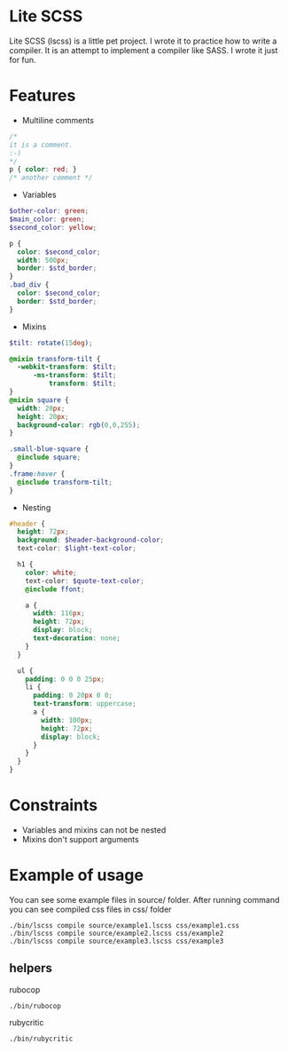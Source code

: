 
# Lite SCSS
Lite SCSS (lscss) is a little pet project. I wrote it to practice how to write a compiler. It is an attempt to implement a compiler like SASS. I wrote it just for fun.

# Features
* Multiline comments
```scss
/*
it is a comment.
:-)
*/
p { color: red; }
/* another comment */
```

* Variables
```scss
$other-color: green;
$main_color: green;
$second_color: yellow;

p {
  color: $second_color;
  width: 500px;
  border: $std_border;
}
.bad_div {
  color: $second_color;
  border: $std_border;
}
```

* Mixins
```scss
$tilt: rotate(15deg);

@mixin transform-tilt {
  -webkit-transform: $tilt;
      -ms-transform: $tilt;
          transform: $tilt;
}
@mixin square {
  width: 20px;
  height: 20px;
  background-color: rgb(0,0,255);
}

.small-blue-square {
  @include square;
}
.frame:hover {
  @include transform-tilt;
}
```

* Nesting
```scss
#header {
  height: 72px;
  background: $header-background-color;
  text-color: $light-text-color;

  h1 {
    color: white;
    text-color: $quote-text-color;
    @include ffont;

    a {
      width: 116px;
      height: 72px;
      display: block;
      text-decoration: none;
    }
  }

  ul {
    padding: 0 0 0 25px;
    li {
      padding: 0 20px 0 0;
      text-transform: uppercase;
      a {
        width: 100px;
        height: 72px;
        display: block;
      }
    }
  }
}
```

# Constraints
* Variables and mixins can not be nested
* Mixins don't support arguments

# Example of usage

You can see some example files in source/ folder.
After running command you can see compiled css files in css/ folder
```shell
./bin/lscss compile source/example1.lscss css/example1.css
./bin/lscss compile source/example2.lscss css/example2
./bin/lscss compile source/example3.lscss css/example3
```

## helpers
rubocop
```shell
./bin/rubocop
```

rubycritic
```shell
./bin/rubycritic
```
